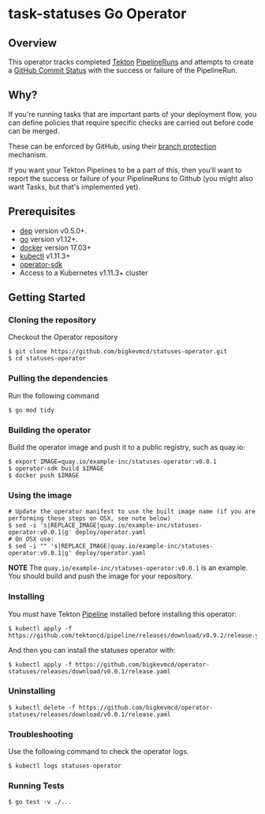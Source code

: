 # task-statuses Go Operator

## Overview

This operator tracks completed [Tekton](https://github.com/tektoncd/pipeline) [PipelineRuns](https://github.com/tektoncd/pipeline/blob/master/docs/pipelineruns.md) and attempts to create a [GitHub Commit Status](https://developer.github.com/v3/repos/statuses/) with the success or failure of the PipelineRun.

## Why?

If you're running tasks that are important parts of your deployment flow, you
can define policies that require specific checks are carried out before code can
be merged.

These can be enforced by GitHub, using their [branch
protection](https://help.github.com/en/github/administering-a-repository/configuring-protected-branches)
mechanism.

If you want your Tekton Pipelines to be a part of this, then you'll want to
report the success or failure of your PipelineRuns to Github (you might also
want Tasks, but that's implemented yet).

## Prerequisites

- [dep][dep_tool] version v0.5.0+.
- [go][go_tool] version v1.12+.
- [docker][docker_tool] version 17.03+
- [kubectl][kubectl_tool] v1.11.3+
- [operator-sdk][operator_install]
- Access to a Kubernetes v1.11.3+ cluster

## Getting Started

### Cloning the repository

Checkout the Operator repository

```
$ git clone https://github.com/bigkevmcd/statuses-operator.git
$ cd statuses-operator
```
### Pulling the dependencies

Run the following command

```
$ go mod tidy
```

### Building the operator

Build the operator image and push it to a public registry, such as quay.io:

```
$ export IMAGE=quay.io/example-inc/statuses-operator:v0.0.1
$ operator-sdk build $IMAGE
$ docker push $IMAGE
```

### Using the image

```shell
# Update the operator manifest to use the built image name (if you are performing these steps on OSX, see note below)
$ sed -i 's|REPLACE_IMAGE|quay.io/example-inc/statuses-operator:v0.0.1|g' deploy/operator.yaml
# On OSX use:
$ sed -i "" 's|REPLACE_IMAGE|quay.io/example-inc/statuses-operator:v0.0.1|g' deploy/operator.yaml
```

**NOTE** The `quay.io/example-inc/statuses-operator:v0.0.1` is an example. You should build and push the image for your repository.

### Installing

You *must* have Tekton [Pipeline](https://github.com/tektoncd/pipeline/) installed before installing this operator:

```shell
$ kubectl apply -f https://github.com/tektoncd/pipeline/releases/download/v0.9.2/release.yaml
```

And then you can install the statuses operator with:

```shell
$ kubectl apply -f https://github.com/bigkevmcd/operator-statuses/releases/download/v0.0.1/release.yaml
```

### Uninstalling

```shell
$ kubectl delete -f https://github.com/bigkevmcd/operator-statuses/releases/download/v0.0.1/release.yaml
```

### Troubleshooting

Use the following command to check the operator logs.

```shell
$ kubectl logs statuses-operator
```

### Running Tests

```shell
$ go test -v ./...
```

[dep_tool]: https://golang.github.io/dep/docs/installation.html
[go_tool]: https://golang.org/dl/
[kubectl_tool]: https://kubernetes.io/docs/tasks/tools/install-kubectl/
[docker_tool]: https://docs.docker.com/install/
[operator_sdk]: https://github.com/operator-framework/operator-sdk
[operator_install]: https://github.com/operator-framework/operator-sdk/blob/master/doc/user/install-operator-sdk.md
